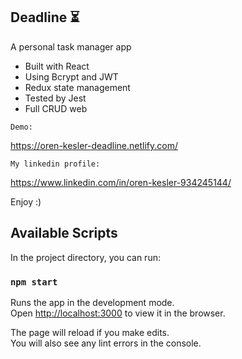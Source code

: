 ## Deadline ⏳

A personal task manager app

- Built with React 
- Using Bcrypt and JWT
- Redux state management
- Tested by Jest
- Full CRUD web

`Demo:`

https://oren-kesler-deadline.netlify.com/


`My linkedin profile:`

https://www.linkedin.com/in/oren-kesler-934245144/


Enjoy :)

## Available Scripts

In the project directory, you can run:

### `npm start`

Runs the app in the development mode.<br />
Open [http://localhost:3000](http://localhost:3000) to view it in the browser.

The page will reload if you make edits.<br />
You will also see any lint errors in the console.


